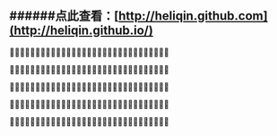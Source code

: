 ######点此查看：[http://heliqin.github.com](http://heliqin.github.io/)
------------

:palm_tree::rose::palm_tree::palm_tree::palm_tree::palm_tree::palm_tree::rose::rose::rose::rose::rose::palm_tree::palm_tree::rose::palm_tree::palm_tree::palm_tree::palm_tree::palm_tree::palm_tree::palm_tree::rose::palm_tree::palm_tree::rose::rose::rose::rose::rose::palm_tree:


:palm_tree::rose::palm_tree::palm_tree::palm_tree::palm_tree::palm_tree::rose::palm_tree::palm_tree::palm_tree::rose::palm_tree::palm_tree::palm_tree::rose::palm_tree::palm_tree::palm_tree::palm_tree::palm_tree::rose::palm_tree::palm_tree::palm_tree::rose::palm_tree::palm_tree::palm_tree::palm_tree::palm_tree:


:palm_tree::rose::palm_tree::palm_tree::palm_tree::palm_tree::palm_tree::rose::palm_tree::palm_tree::palm_tree::rose::palm_tree::palm_tree::palm_tree::palm_tree::rose::palm_tree::palm_tree::palm_tree::rose::palm_tree::palm_tree::palm_tree::palm_tree::rose::rose::rose::rose::rose::palm_tree:


:palm_tree::rose::palm_tree::palm_tree::palm_tree::palm_tree::palm_tree::rose::palm_tree::palm_tree::palm_tree::rose::palm_tree::palm_tree::palm_tree::palm_tree::palm_tree::rose::palm_tree::rose::palm_tree::palm_tree::palm_tree::palm_tree::palm_tree::rose::palm_tree::palm_tree::palm_tree::palm_tree::palm_tree:


:palm_tree::rose::rose::rose::rose::palm_tree::palm_tree::rose::rose::rose::rose::rose::palm_tree::palm_tree::palm_tree::palm_tree::palm_tree::palm_tree::rose::palm_tree::palm_tree::palm_tree::palm_tree::palm_tree::palm_tree::rose::rose::rose::rose::rose::palm_tree:





